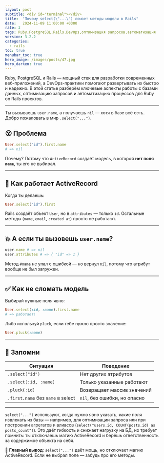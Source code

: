 ```yaml
---
layout: post
subtitle: <div id="terminal"></div>
title:  "Почему select(\"...\") ломает методы модели в Rails"
date:   2024-11-09 11:00:00 +0300
rate: 3
tags: Ruby,PostgreSQL,Rails,DevOps,оптимизация запросов,автоматизация
version: 3.2.2
categories:
  - rails
toc: true
menubar_toc: true
hero_image: /images/posts/47.jpg
hero_darken: true
---
```

Ruby, PostgreSQL и Rails — мощный стек для разработки современных веб-приложений, а DevOps-практики помогают развертывать их быстро и надежно. В этой статье разберём ключевые аспекты работы с базами данных, оптимизацию запросов и автоматизацию процессов для Ruby on Rails проектов.

---
Ты вызываешь `user.name`, а получаешь `nil` — хотя в базе всё есть. Добро пожаловать в мир `.select("...")`.

## 😵 Проблема

```ruby
User.select("id").first.name
# => nil
````

Почему? Потому что `ActiveRecord` создаёт модель, в которой **нет поля `name`**, ты его не выбирал.

---

## 🤖 Как работает ActiveRecord

Когда ты делаешь:

```ruby
User.select("id").first
```

Rails создаёт объект `User`, но в `attributes` — только `id`. Остальные методы (`name`, `email`, `created_at`) просто не работают.

---

## 💥 А если ты вызовешь `user.name`?

```ruby
user.name # => nil
user.attributes # => { "id" => 1 }
```

Метод `#name` не упал с ошибкой — но вернул `nil`, потому что атрибут вообще не был загружен.

---

## ✅ Как не сломать модель

Выбирай нужные поля явно:

```ruby
User.select(:id, :name).first.name
# => работает!
```

Либо используй `pluck`, если тебе нужно просто значение:

```ruby
User.pluck(:name)
```

---

## 📌 Запомни

| Ситуация                          | Поведение                    |
| --------------------------------- | ---------------------------- |
| `.select("id")`                   | Нет других атрибутов         |
| `.select(:id, :name)`             | Только указанные работают    |
| `.pluck(:id)`                     | Возвращает массив значений   |
| `.first.name` без `name` в select | `nil`, без ошибки, но опасно |

---

`select("...")` используют, когда нужно явно указать, какие поля извлекать из базы — например, для оптимизации запроса или при построении агрегатов и алиасов (`select("users.id, COUNT(posts.id) as posts_count")`). Это даёт гибкость и снижает нагрузку на БД, но требует помнить: ты отключаешь магию ActiveRecord и берёшь ответственность за содержимое объекта на себя.

🧠 **Главный вывод**: `select("...")` даёт мощь, но отключает магию ActiveRecord.
Если не выбрал поле — забудь про его методы.
